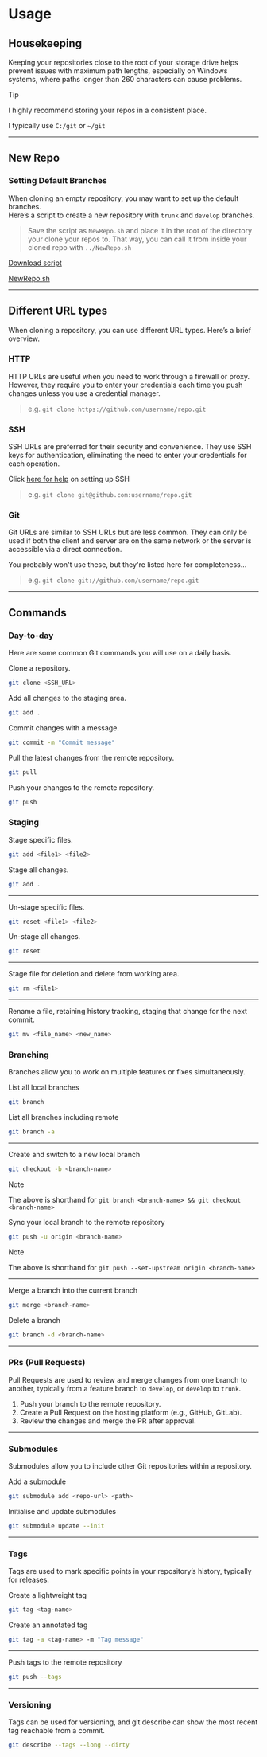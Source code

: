 # Usage

## Housekeeping

Keeping your repositories close to the root of your storage drive helps prevent issues with maximum path lengths, especially on Windows systems, where paths longer than 260 characters can cause problems.

> [!Tip]
> I highly recommend storing your repos in a consistent place.
>
> I typically use `C:/git` or `~/git`

---

## New Repo

### Setting Default Branches

When cloning an empty repository, you may want to set up the default branches.  
Here’s a script to create a new repository with `trunk` and `develop` branches.

> Save the script as `NewRepo.sh` and place it in the root of the directory your clone your repos to. That way, you can call it from inside your cloned repo with `../NewRepo.sh`

[Download script](files/NewRepo.sh ':ignore')

[NewRepo.sh](files/NewRepo.sh ':include :type=code')

---

## Different URL types

When cloning a repository, you can use different URL types. Here’s a brief overview.

### HTTP

HTTP URLs are useful when you need to work through a firewall or proxy. However, they require you to enter your credentials each time you push changes unless you use a credential manager.

>e.g. `git clone https://github.com/username/repo.git`

### SSH

SSH URLs are preferred for their security and convenience. They use SSH keys for authentication, eliminating the need to enter your credentials for each operation.

Click [here for help](/ssh?id=ssh-setup) on setting up SSH

>e.g. `git clone git@github.com:username/repo.git`

### Git

Git URLs are similar to SSH URLs but are less common. They can only be used if both the client and server are on the same network or the server is accessible via a direct connection.

You probably won't use these, but they're listed here for completeness...

>e.g. `git clone git://github.com/username/repo.git`

---

## Commands

### Day-to-day

Here are some common Git commands you will use on a daily basis.

Clone a repository.

```bash
git clone <SSH_URL>
```

Add all changes to the staging area.

```bash
git add .
```
Commit changes with a message.

```bash
git commit -m "Commit message"
```

Pull the latest changes from the remote repository.

```bash
git pull
```

Push your changes to the remote repository.

```bash
git push
```

### Staging

Stage specific files.

```bash
git add <file1> <file2>
```

Stage all changes.

```bash
git add .
```

---

Un-stage specific files.

```bash
git reset <file1> <file2>
```

Un-stage all changes.

```bash
git reset
```

---

Stage file for deletion and delete from working area.

```bash
git rm <file1>
```

---

Rename a file, retaining history tracking, staging that change for the next commit.

```bash
git mv <file_name> <new_name>
```

### Branching

Branches allow you to work on multiple features or fixes simultaneously.

List all local branches
```bash
git branch
```

List all branches including remote
```bash
git branch -a
```

---

Create and switch to a new local branch

```bash
git checkout -b <branch-name>
```

> [!Note]
> The above is shorthand for
> `git branch <branch-name> && git checkout <branch-name>`


Sync your local branch to the remote repository

```bash
git push -u origin <branch-name>
```

> [!Note]
> The above is shorthand for
> `git push --set-upstream origin <branch-name>`

---

Merge a branch into the current branch
```bash
git merge <branch-name>
```

Delete a branch
```bash
git branch -d <branch-name>
```

---

### PRs (Pull Requests)

Pull Requests are used to review and merge changes from one branch to another, typically from a feature branch to `develop`, or `develop` to `trunk`.

1. Push your branch to the remote repository.
1. Create a Pull Request on the hosting platform (e.g., GitHub, GitLab).
1. Review the changes and merge the PR after approval.

---

### Submodules

Submodules allow you to include other Git repositories within a repository.

Add a submodule
```bash
git submodule add <repo-url> <path>
```

Initialise and update submodules
```bash
git submodule update --init
```

---

### Tags

Tags are used to mark specific points in your repository’s history, typically for releases.

Create a lightweight tag
```bash
git tag <tag-name>
```

Create an annotated tag
```bash
git tag -a <tag-name> -m "Tag message"
```

---

Push tags to the remote repository
```bash
git push --tags
```

---

### Versioning

Tags can be used for versioning, and git describe can show the most recent tag reachable from a commit.

```bash
git describe --tags --long --dirty
```